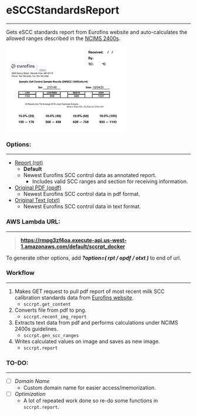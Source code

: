 # eSCCStandardsReport

---

Gets eSCC standards report from Eurofins website and auto-calculates the allowed ranges described in the [NCIMS 2400s](http://ncims.org/wp-content/uploads/2018/05/2400a-10-Foss-BacSomatic-Rev-04-18.pdf#page=7).

![](docs/rpt.png)

### **Options:**

---
* [Report (rpt)](https://rmpg3zf4oa.execute-api.us-west-1.amazonaws.com/default/sccrpt_docker?option=rpt)
    * **Default**
    * Newest Eurofins SCC control data as annotated report.
        * Includes valid SCC ranges and section for receiving information.
* [Original PDF (opdf)](https://rmpg3zf4oa.execute-api.us-west-1.amazonaws.com/default/sccrpt_docker?option=opdf)
    * Newest Eurofins SCC control data in pdf format.
* [Original Text (otxt)](https://rmpg3zf4oa.execute-api.us-west-1.amazonaws.com/default/sccrpt_docker?option=otxt)
    * Newest Eurofins SCC control data in text format.

### **AWS Lambda URL:**

---
>**https://rmpg3zf4oa.execute-api.us-west-1.amazonaws.com/default/sccrpt_docker**

To generate other options, add ***?option=( rpt / opdf / otxt )*** to end of url.


### **Workflow**

---
1. Makes GET request to pull pdf report of most recent milk SCC calibration standards data from [Eurofins website]("https://www.eurofinsus.com/food-testing/services/testing-services/dairy/calibration-standards-results/").
    * `sccrpt.get_content`
2. Converts file from pdf to png.
    * `sccrpt.recent_img_report`
3. Extracts text data from pdf and performs calculations under NCIMS 2400s guidelines.
    * `sccrpt.gen_scc_ranges`
4. Writes calculated values on image and saves as new image.
    * `sccrpt.report`

### **TO-DO:**

---
* [ ] *Domain Name*
    * Custom domain name for easier access/memorization.
* [ ] *Optimization*
    * A lot of repeated work done so re-do some functions in `sccrpt.report`.
